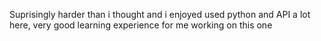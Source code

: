 Suprisingly harder than i thought and i enjoyed used python and API a lot here, very good learning experience for me working on this one
